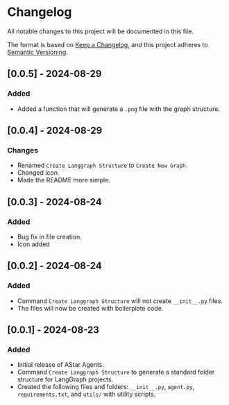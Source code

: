 # Changelog
All notable changes to this project will be documented in this file.

The format is based on [Keep a Changelog](https://keepachangelog.com/en/1.0.0/), and this project adheres to [Semantic Versioning](https://semver.org/spec/v2.0.0.html).

## [0.0.5] - 2024-08-29

### Added

- Added a function that will generate a `.png` file with the graph structure.


## [0.0.4] - 2024-08-29

### Changes
- Renamed `Create Langgraph Structure` to `Create New Graph`.
- Changed icon.
- Made the README more simple.

## [0.0.3] - 2024-08-24

### Added
- Bug fix in file creation.
- Icon added

## [0.0.2] - 2024-08-24

### Added
- Command `Create Langgraph Structure` will not create `__init__.py` files.
- The files will now be created with boilerplate code.

## [0.0.1] - 2024-08-23

### Added
- Initial release of AStar Agents.
- Command `Create Langgraph Structure` to generate a standard folder structure for LangGraph projects.
- Created the following files and folders: `__init__.py`, `agent.py`, `requirements.txt`, and `utils/` with utility scripts.
